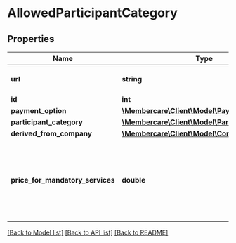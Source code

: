# AllowedParticipantCategory

## Properties
Name | Type | Description | Notes
------------ | ------------- | ------------- | -------------
**url** | **string** | The link to the current resource | [optional] 
**id** | **int** |  | [optional] 
**payment_option** | [**\Membercare\Client\Model\PaymentOption**](PaymentOption.md) |  | [optional] 
**participant_category** | [**\Membercare\Client\Model\ParticipantCategory**](ParticipantCategory.md) |  | [optional] 
**derived_from_company** | [**\Membercare\Client\Model\Company**](Company.md) |  | [optional] 
**price_for_mandatory_services** | **double** | Sum of minimum prices for the mandatory services in the participant category | [optional] 

[[Back to Model list]](../../README.md#documentation-for-models) [[Back to API list]](../../README.md#documentation-for-api-endpoints) [[Back to README]](../../README.md)

